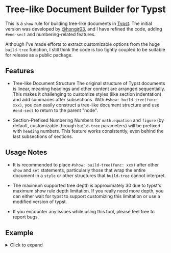 # Tree-like Document Builder for Typst

This is a `show` rule for building tree-like documents in [Typst](https://github.com/typst/typst). The initial version was developed by [@hongjr03](https://github.com/hongjr03), and I have refined the code, adding `#end-sect` and numbering-related features.

Although I've made efforts to extract customizable options from the huge `build-tree` function, I still think the code is too tightly coupled to be suitable for release as a public package.

## Features
- Tree-like Document Structure
  The original structure of Typst documents is linear, meaning headings and other content are arranged sequentially. This makes it challenging to customize styles (like section indentation) and add summaries after subsections. With `#show: build-tree(func: xxx)`, you can easily construct a tree-like document structure and use `#end-sect` to return to the parent "node".

- Section-Prefixed Numbering
  Numbers for `math.equation` and `figure` (by default, customizable through `build-tree` parameters) will be prefixed with `heading` numbers. This feature works consistently, even behind the last subsections of sections.

## Usage Notes

- It is recommended to place `#show: build-tree(func: xxx)` after other `show` and `set` statements, particularly those that wrap the entire document in a `style` or other structures that `build-tree` cannot interpret.

- The maximum supported tree depth is approximately 30 due to typst's maximum show rule depth limitation. If you really need more depth, you can either wait for typst to support customizing this limitation or use a modified version of typst.

- If you encounter any issues while using this tool, please feel free to report bugs.

## Example
<details>
<summary>Click to expand</summary>

![1](https://raw.githubusercontent.com/ParaN3xus/typst-snippets/refs/heads/main/tree/example/1.png)

![2](https://raw.githubusercontent.com/ParaN3xus/typst-snippets/refs/heads/main/tree/example/2.png)

</details>